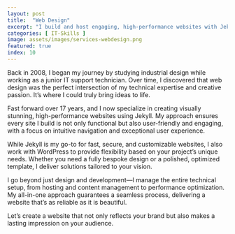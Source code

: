 ```yaml
---
layout: post
title:  "Web Design"
excerpt: "I build and host engaging, high-performance websites with Jekyll or Wordpress."
categories: [ IT-Skills ]
image: assets/images/services-webdesign.png
featured: true
index: 10
---
```


Back in 2008, I began my journey by studying industrial design while working as a junior IT support technician. Over time, I discovered that web design was the perfect intersection of my technical expertise and creative passion. It’s where I could truly bring ideas to life.

Fast forward over 17 years, and I now specialize in creating visually stunning, high-performance websites using Jekyll. My approach ensures every site I build is not only functional but also user-friendly and engaging, with a focus on intuitive navigation and exceptional user experience.

While Jekyll is my go-to for fast, secure, and customizable websites, I also work with WordPress to provide flexibility based on your project’s unique needs. Whether you need a fully bespoke design or a polished, optimized template, I deliver solutions tailored to your vision.

I go beyond just design and development—I manage the entire technical setup, from hosting and content management to performance optimization. My all-in-one approach guarantees a seamless process, delivering a website that’s as reliable as it is beautiful.

Let’s create a website that not only reflects your brand but also makes a lasting impression on your audience.